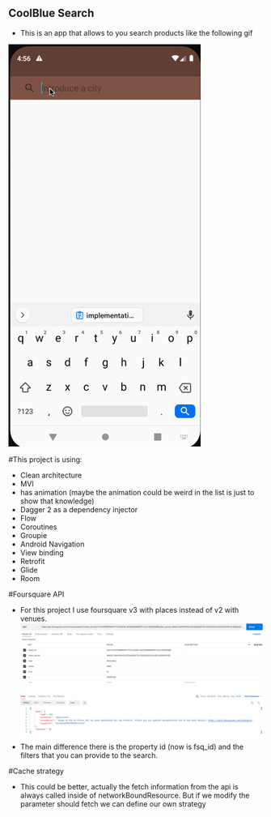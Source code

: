 ## CoolBlue Search

- This is an app that allows to you search products like the following gif

![](demo.gif)

#This project is using:
 
- Clean architecture  
- MVI
- has animation (maybe the animation could be weird in the list is just to show that knowledge)
- Dagger 2 as a dependency injector
- Flow
- Coroutines
- Groupie 
- Android Navigation
- View binding
- Retrofit 
- Glide
- Room

#Foursquare API 
- For this project I use foursquare v3 with places instead of v2 with venues.
![](postman-error.png)
- The main difference there is the property id (now is fsq_id) and the filters that you can provide to the search.

#Cache strategy
- This could be better, actually the fetch information from the api is always called inside of networkBoundResource. 
  But if we modify the parameter should fetch we can define our own strategy
